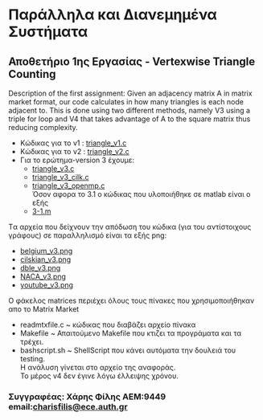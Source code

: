 
# Παράλληλα και Διανεμημένα Συστήματα
## Αποθετήριο 1ης Εργασίας - Vertexwise Triangle Counting
Description of the first assignment:
Given an adjacency matrix A in matrix market format, our code calculates in how many triangles is each node adjacent to. This is done using two different methods, namely V3 using a triple for loop and V4 that takes advantage of A to the square matrix thus reducing complexity.

* Κώδικας για το v1 : [triangle_v1.c](https://github.com/harryfilis/Parallel_and_Distributed_Systems_Assignments/blob/master/Vertexwise_triangle_counting-asgmt1/triangle_v1.c)
* Κώδικας για το v2 : [triangle_v2.c](https://github.com/harryfilis/Parallel_and_Distributed_Systems_Assignments/blob/master/Vertexwise_triangle_counting-asgmt1/triangle_v2.c)
* Για το ερώτημα-version 3 έχουμε:
  * [triangle_v3.c](https://github.com/harryfilis/Parallel_and_Distributed_Systems_Assignments/blob/master/Vertexwise_triangle_counting-asgmt1/triangle_v3.c)
  * [triangle_v3_cilk.c](https://github.com/harryfilis/Parallel_and_Distributed_Systems_Assignments/blob/master/Vertexwise_triangle_counting-asgmt1/triangle_v3_cilk.c)
  * [triangle_v3_openmp.c](https://github.com/harryfilis/Parallel_and_Distributed_Systems_Assignments/blob/master/Vertexwise_triangle_counting-asgmt1/triangle_v3_opmp.c)</br>
Όσον αφορα το 3.1 ο κώδικας που υλοποιήθηκε σε matlab είναι ο εξής
  * [3-1.m](https://github.com/harryfilis/Parallel_and_Distributed_Systems_Assignments/blob/master/Vertexwise_triangle_counting-asgmt1/3-1.m)
  
Tα αρχεία που δείχνουν την απόδωση του κώδικα (για του αντίστοιχους γράφους) σε παραλληλισμό είναι τα εξής png:
  * [belgium_v3.png](https://github.com/harryfilis/Parallel_and_Distributed_Systems_Assignments/blob/master/Vertexwise_triangle_counting-asgmt1/belgium_v3.png)
  * [cilskian_v3.png](https://github.com/harryfilis/Parallel_and_Distributed_Systems_Assignments/blob/master/Vertexwise_triangle_counting-asgmt1/cilskian_v3.png)
  * [dble_v3.png](https://github.com/harryfilis/Parallel_and_Distributed_Systems_Assignments/blob/master/Vertexwise_triangle_counting-asgmt1/dble_v3.png)
  * [NACA_v3.png](https://github.com/harryfilis/Parallel_and_Distributed_Systems_Assignments/blob/master/Vertexwise_triangle_counting-asgmt1/NACA_v3.png)
  * [youtube_v3.png](https://github.com/harryfilis/Parallel_and_Distributed_Systems_Assignments/blob/master/Vertexwise_triangle_counting-asgmt1/youtube_v3.png)
  
  Ο φάκελος matrices περιέχει όλους τους πίνακες που χρησιμοποιήθηκαν απο το Matrix Market</br>
  * readmtxfile.c ~ κώδικας που διαβάζει αρχείο πίνακα</br>
  * Makefile ~ Απαιτούμενο Makefile που κτιζει τα προγράματα και τα τρέχει.</br>
  * bashscript.sh ~ ShellScript που κάνει αυτόματα την δουλειά του testing.</br>
  Η ανάλυση γίνεται στο αρχείο της αναφοράς.</br>
  Το μέρος v4 δεν έγινε λόγω έλλειψης χρόνου.</br>
  ### Συγγραφέας: Χάρης Φίλης ΑΕΜ:9449 email:charisfilis@ece.auth.gr </br>
